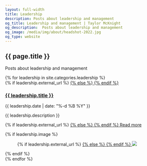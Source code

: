 ```yaml
---
layout: full-width
title: Leadership
description: Posts about leadership and management
og_title: Leadership and management | Taylor McKnight
og_description:  Posts about leadership and management
og_image: /media/img/about/headshot-2022.jpg
og_type: website
---
```

<section class="grid page-header">
	<div class="full-width">
		<h1>{{ page.title }}</h1>
		<p>Posts about leadership and management</p>
	</div>
</section>
<section class="stripe-section-2">
	<section class="grid-wrapper feed">
		{% for leadership in site.categories.leadership %}
		<article>
			<figcaption>
				{% if leadership.external_url %}
				<a href="{{ leadership.external_url }}">
				{% else %}
				<a href="{{ leadership.url }}">
				{% endif %}
				<h3>
					{{ leadership.title }}
				</h3>
				</a>
				<p class="label">{{ leadership.date | date: "%-d %B %Y" }}</p>
				<p class="description">{{ leadership.description }}</p>
				<p>
				{% if leadership.external_url %}
				<a href="{{ leadership.external_url }}">
				{% else %}
				<a href="{{ leadership.url }}">
				{% endif %}
				Read more
				</a>
				</p>
			</figcaption>
			{% if leadership.image %}
			<figure>
				{% if leadership.external_url %}
				<a href="{{ leadership.external_url }}">
				{% else %}
				<a href="{{ leadership.url }}">
				{% endif %}
				<img src="{{ leadership.image }}" />
				</a>
			</figure>
			{% endif %}
		</article>
		{% endfor %}
	</section>
</section>
